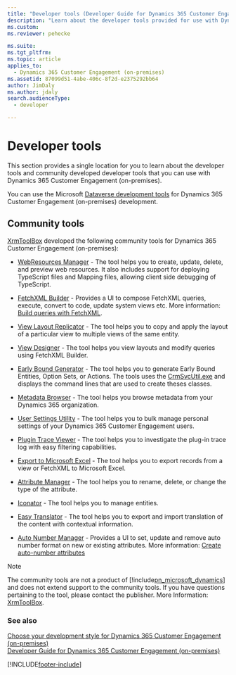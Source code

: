 ```yaml
---
title: "Developer tools (Developer Guide for Dynamics 365 Customer Engagement (on-premises)) | MicrosoftDocs"
description: "Learn about the developer tools provided for use with Dynamics 365 Customer Engagement."
ms.custom: 
ms.reviewer: pehecke

ms.suite: 
ms.tgt_pltfrm: 
ms.topic: article
applies_to: 
  - Dynamics 365 Customer Engagement (on-premises)
ms.assetid: 87099d51-4abe-406c-8f2d-e2375292bb64
author: JimDaly
ms.author: jdaly
search.audienceType: 
  - developer

---
```


# Developer tools

This section provides a single location for you to learn about the developer tools and community developed developer tools that you can use with Dynamics 365 Customer Engagement (on-premises).

You can use the Microsoft [Dataverse development tools](/power-apps/developer/data-platform/download-tools-nuget) for Dynamics 365 Customer Engagement (on-premises) development.

## Community tools

[XrmToolBox](https://www.xrmtoolbox.com) developed the following community tools for Dynamics 365 Customer Engagement (on-premises):

- [WebResources Manager](https://www.xrmtoolbox.com/plugins/MsCrmTools.WebResourcesManager) - The tool helps you to create, update, delete, and preview web resources. It also includes support for deploying TypeScript files and Mapping files, allowing client side debugging of TypeScript.

- [FetchXML Builder](https://fxb.xrmtoolbox.com) - Provides a UI to compose FetchXML queries, execute, convert to code, update system views etc. More information: [Build queries with FetchXML](/dynamics365/customer-engagement/developer/org-service/build-queries-fetchxml).

- [View Layout Replicator](https://www.xrmtoolbox.com/plugins/MsCrmTools.ViewLayoutReplicator) - The tool helps you to copy and apply the layout of a particular view to multiple views of the same entity.

- [View Designer](https://www.xrmtoolbox.com/plugins/Cinteros.XrmToolBox.ViewDesigner) - The tool helps you view layouts and modify queries using FetchXML Builder.

- [Early Bound Generator](https://www.xrmtoolbox.com/plugins/DLaB.Xrm.EarlyBoundGenerator) - The tool helps you to generate Early Bound Entities, Option Sets, or Actions. The tools uses the [CrmSvcUtil.exe](/power-apps/developer/data-platform/download-tools-nuget) and displays the command lines that are used to create theses classes.

- [Metadata Browser](https://www.xrmtoolbox.com/plugins/MsCrmTools.MetadataBrowser) - The tool helps you browse metadata from your Dynamics 365 organization.

- [User Settings Utility](https://www.xrmtoolbox.com/plugins/MsCrmTools.UserSettingsUtility) - The tool helps you to bulk manage personal settings of your Dynamics 365 Customer Engagement users.

- [Plugin Trace Viewer](https://www.xrmtoolbox.com/plugins/Cinteros.XrmToolBox.PluginTraceViewer) - The tool helps you to investigate the plug-in trace log with easy filtering capabilities.

- [Export to Microsoft Excel](https://www.xrmtoolbox.com/plugins/Ryr.XrmToolBox.ExportToExcel) - The tool helps you to export records from a view or FetchXML to Microsoft Excel.

- [Attribute Manager](https://www.xrmtoolbox.com/plugins/DLaB.Xrm.AttributeManager) - The tool helps you to rename, delete, or change the type of the attribute.

- [Iconator](https://www.xrmtoolbox.com/plugins/MscrmTools.Iconator) - The tool helps you to manage entities.

- [Easy Translator](https://www.xrmtoolbox.com/plugins/MsCrmTools.Translator) - The tool helps you to export and import translation of the content with contextual information.

- [Auto Number Manager](https://anm.xrmtoolbox.com) - Provides a UI to set, update and remove auto number format on new or existing attributes. More information: [Create auto-number attributes](/dynamics365/customer-engagement/developer/create-auto-number-attributes)

> [!NOTE]
> The community tools are not a product of [!include[pn_microsoft_dynamics](../includes/pn-microsoft-dynamics.md)] and does not extend support to the community tools. 
> If you have questions pertaining to the tool, please contact the publisher. More Information: [XrmToolBox](https://www.xrmtoolbox.com).

### See also

[Choose your development style for Dynamics 365 Customer Engagement (on-premises)](choose-development-style.md)  
[Developer Guide for Dynamics 365 Customer Engagement (on-premises)](overview.md)
 

[!INCLUDE[footer-include](../../../includes/footer-banner.md)]
